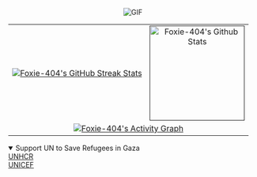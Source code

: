 <div id="title" align=center>

![GIF](https://readme-typing-svg.herokuapp.com?center=true&lines=Ciallo～(∠・ω<+)⌒☆&font=Fira+Code&weight=420&color=blue)

</div>


<table>
    <tr>
        <td colspan="1" align="center">
            <a href="">
                <img title="Foxie-404's GitHub Streak Stats" src="https://streak-stats.demolab.com/?user=Foxie-404&theme=react&hide_border=true"/>
            </a>
        </td>
        <td colspan="1" align="center">
            <a href="">
                <img alt="Foxie-404's Github Stats" src="https://github-readme-stats.vercel.app/api?username=Foxie-404&show_icons=true&include_all_commits=true&count_private=true&theme=react&hide_border=true" height="192px"/>
            </a>
        </td>
    </tr>
    <tr>
        <td colspan="2" align="center">
            <a href="">
                <img alt="Foxie-404's Activity Graph" src="https://github-readme-activity-graph.vercel.app/graph/?username=Foxie-404&theme=react&hide_border=true" />
            </a>
        </td>
    </tr>
</table>


<details open>
    <summary>
        Support UN to Save Refugees in Gaza
    </summary>
    <a href="https://donate.unhcr.org/sg/en-sg/general">
        UNHCR
    </a>
    </br>
    <a href="https://help.unicef.org/global/donate-to-children">
        UNICEF
    </a>
</details>